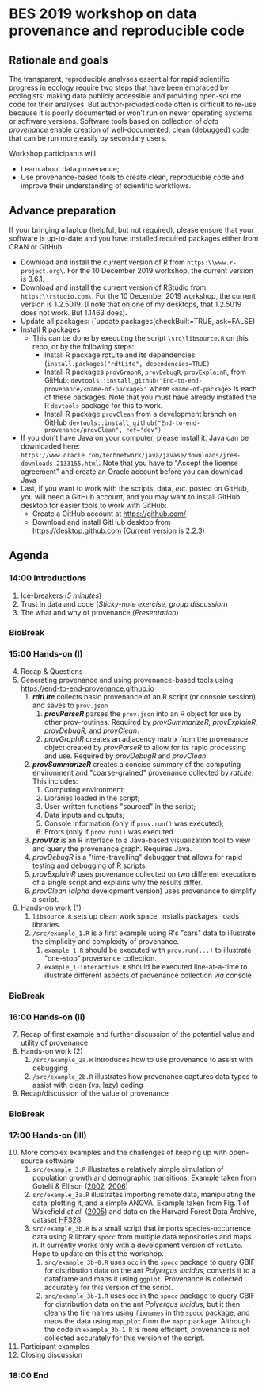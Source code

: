 # BES 2019 workshop on data provenance and reproducible code

## Rationale and goals

The transparent, reproducible analyses essential for rapid scientific progress in ecology require two steps that have been embraced by ecologists: making data publicly accessible and providing open-source code for their analyses. But author-provided code often is difficult to re-use because it is poorly documented or won’t run on newer operating systems or software versions. Software tools based on collection of *data provenance* enable creation of well-documented, clean (debugged) code that can be run more easily by secondary users.

Workshop participants will
* Learn about data provenance;
* Use provenance-based tools to create clean, reproducible code and improve their understanding of scientific workflows.

## Advance preparation

If your bringing a laptop (helpful, but not required), please ensure that your software is up-to-date and you have installed required packages either from CRAN or GitHub

* Download and install the current version of R from `https:\\www.r-project.org\`. For the 10 December 2019 workshop, the current version is 3.6.1. 
* Download and install the current version of RStudio from `https:\\rstudio.com\`. For the 10 December 2019 workshop, the current version is 1.2.5019. (I note that on one of my desktops, that 1.2.5019 does not work. But 1.1463 does).
* Update all packages: (`update.packages(checkBuilt=TRUE, ask=FALSE)
* Install R packages
    * This can be done by executing the script `\src\libsource.R` on this repo, or by the following steps:
        * Install R package rdtLite and its dependencies (`install.packages("rdtLite", dependencies=TRUE)`
        * Install R packages `provGraphR`, `provDebugR`, `provExplainR`, from GitHub: `devtools::install_github("End-to-end-provenance/<name-of-package>"` where `<name-of-package>` is each of these packages. Note that you must have already installed the R `devtools` package for this to work.
        * Install R package `provClean` from a development branch on GitHub `devtools::install_github("End-to-end-provenance/provClean", ref="dev")`
* If you don't have Java on your computer, please install it. Java can be downloaded here: `https://www.oracle.com/technetwork/java/javase/downloads/jre8-downloads-2133155.html`. Note that you have to "Accept the license agreement" and create an Oracle account before you can download Java
* Last, if you want to work with the scripts, data, *etc.* posted on GitHub, you will need a GitHub account, and you may want to install GitHub desktop for easier tools to work with GitHub:
    * Create a GitHub account at <https://github.com/>
    * Download and install GitHub desktop from <https://desktop.github.com> (Current version is 2.2.3)

## Agenda

### 14:00 Introductions

1. Ice-breakers (*5 minutes*)
2. Trust in data and code (*Sticky-note exercise, group discussion*)
3. The what and why of provenance (*Presentation*)

### BioBreak

### 15:00 Hands-on (I)

4. Recap & Questions
5. Generating provenance and using provenance-based tools using <https://end-to-end-provenance.github.io>
    1. ***rdtLite*** collects basic provenance of an R script (or console session) and saves to `prov.json`
        1. ***provParseR*** parses the `prov.json` into an R object for use by other prov-routines. Required by *provSummarizeR, provExplainR, provDebugR,* and *provClean*.
        2. *provGraphR* creates an adjacency matrix from the provenance object created by *provParseR* to allow for its rapid processing and use. Required by *provDebugR* and *provClean*.
    2. ***provSummarizeR*** creates a concise summary of the computing environment and "coarse-grained" provenance collected by *rdtLite*. This includes:
        1. Computing environment;
        2. Libraries loaded in the script;
        3. User-written functions "sourced" in the script;
        4. Data inputs and outputs;
        5. Console information (only if `prov.run()` was executed);
        6. Errors (only if `prov.run()` was executed.
    3. ***provViz*** is an R interface to a Java-based visualization tool to view and query the provenance graph. Requires Java.
    4. *provDebugR* is a "time-travelling" debugger that allows for rapid testing and debugging of R scripts.
    5. *provExplainR* uses provenance collected on two different executions of a single script and explains why the results differ.
    6. *provClean* (*alpha* development version) uses provenance to simplify a script.
6. Hands-on work (1)
    1. `libsource.R` sets up clean work space, installs packages, loads libraries.
    2. `/src/example_1.R` is a first example using R's "cars" data to illustrate the simplicity and complexity of provenance.
        1. `example_1.R` should be executed with `prov.run(...)` to illustrate "one-stop" provenance collection.
        2. `example_1-interactive.R` should be executed line-at-a-time to illustrate different aspects of provenance collection *via* console
    
### BioBreak

### 16:00 Hands-on (II)

7. Recap of first example and further discussion of the potential value and utility of provenance
8. Hands-on work (2)
    1. `/src/example_2a.R` introduces how to use provenance to assist with debugging
    2. `/src/example_2b.R` illustrates how provenance captures data types to assist with clean (*vs.* lazy) coding
9. Recap/discussion of the value of provenance

### BioBreak

### 17:00 Hands-on (III)

10. More complex examples and the challenges of keeping up with open-source software
     1. `src/example_3.R` illustrates a relatively simple simulation of population growth and demographic transitions. Example taken from Gotelli & Ellison ([2002](https://harvardforest.fas.harvard.edu/sites/harvardforest.fas.harvard.edu/files/ellison-pubs/2002/gotelli_and_ellison_2002b.pdf), [2006](https://harvardforest.fas.harvard.edu/sites/harvardforest.fas.harvard.edu/files/ellison-pubs/2006/gotelli_ellison_2006_ecolapp.pdf))
     2. `src/example_3a.R` illustrates importing remote data, manipulating the data, plotting it, and a simple ANOVA. Example taken from Fig. 1 of Wakefield *et al.* ([2005](https://harvardforest.fas.harvard.edu/sites/harvardforest.fas.harvard.edu/files/ellison-pubs/2005/wakefield_etal_2005.pdf)) and data on the Harvard Forest Data Archive, dataset [HF328](https://harvardforest.fas.harvard.edu/exist/apps/datasets/showData.html?id=HF328)
     3. `src/example_3b.R` is a small script that imports species-occurrence data using R library `spocc` from multiple data repositories and maps it. It currently works only with a development version of `rdtLite`. Hope to update on this at the workshop.
         1. `src/example_3b-0.R` uses `occ` in the `spocc` package to query GBIF for distribution data on the ant *Polyergus lucidus*, converts it to a dataframe and maps it using `ggplot`. Provenance is collected accurately for this version of the script.
         2. `src/example_3b-1.R` uses `occ` in the `spocc` package to query GBIF for distribution data on the ant *Polyergus lucidus*, but it then cleans the file names using `fixnames` in the `spocc` package, and maps the data using `map_plot` from the `mapr` package. Although the code in `example_3b-1.R` is more efficient, provenance is not collected accurately for this version of the script.
11. Participant examples
12. Closing discussion
     
### 18:00 End
